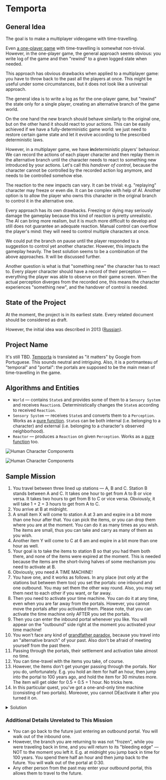 Temporta
========

## General Idea
The goal is to make a multiplayer videogame with time-travelling.

Even [a one-player game](https://en.wikipedia.org/wiki/Braid_(video_game)) with time-travelling is somewhat non-trivial. However, in the one-player game, the general approach seems obvious: you write log of the game and then "rewind" to a given logged state when needed. 

This approach has obvious drawbacks when applied to a multiplayer game: you have to throw back to the past all the players at once. This might be useful under some circumstances, but it does not look like a universal approach.

The general idea is to write a log as for the one-player game, but "rewind" the state only for a single player, creating an alternative branch of the game world.

On the one hand the new branch should behave similarly to the original one, but on the other hand it should react to your actions. This can be easily achieved if we have a fully-deterministic game world: we just need to restore certain game state and let it evolve according to the prescribed deterministic laws.

However, in a multiplayer game, we have **in**deterministic players' behaviour. We can record the actions of each player character and then replay them in the alternative branch until the character needs to react to something new introduced by your actions. Let's call this *handover of control*, because the character cannot be controlled by the recorded action log anymore, and needs to be controlled somehow else.

The reaction to the new impacts can vary. It can be trivial: e.g. "replaying" character may freeze or even die. It can be complex with help of AI. Another option is to allow the player who owns this character in the original branch to control it in the alternative one.

Every approach has its own drawbacks. Freezing or dying may seriously damage the gameplay because this kind of reaction is pretty unrealistic. The AI can bring more realism, but it is much more difficult to develop and still does not guarantee an adequate reaction. Manual control can overflow the player's mind: they will need to control multiple characters at once.

We could put the branch on pause until the player responded to a suggestion to control yet another character.  However, this impacts the gameplay heavily. The best solution seems to be a combination of the above approaches. It will be discussed further.

Another question is what is that "something new" the character has to react to. Every player character should have a record of their perception &mdash; everything the player was able to observe on their game screen. When the actual perception diverges from the recorded one, this means the character experiences "something new", and the handover of control is needed.

## State of the Project
At the moment, the project is in its earliest state. Every related document should be considered as draft.

However, the initial idea was described in 2013 ([Russian](https://docs.google.com/document/d/1axiG1gClkzi3uJmkCTpP5wvLg5ag31wS_JMv_VkOXlU/edit?usp=sharing)).

## Project Name
It's still TBD. [Temporta](https://translate.google.com/#view=home&op=translate&sl=pt&tl=en&text=temporta) is translated as "it matters" by Google from Portuguese. This sounds neutral and intriguing. Also, it is a portmanteau of "temporal" and "portal": the portals are supposed to be the main mean of time-travelling in the game.

## Algorithms and Entities
- `World` &mdash; contains `State`s and provides some of them to a `Sensory System` and receives `Reaction`s. Deterministically changes the `State`s according to received `Reaction`.
- `Sensory System` &mdash; receives `State`s and converts them to a `Perception`. Works as a [pure function](https://en.wikipedia.org/wiki/Pure_function). `State`s can be both internal (i.e. belonging to a character) and external (i.e. belonging to a character's observed neighborhood).
- `Reactor` &mdash; produces a `Reaction` on given `Perception`. Works as a [pure function](https://en.wikipedia.org/wiki/Pure_function) too.

![Human Character Components](https://g.gravizo.com/source?https%3A%2F%2Fraw.githubusercontent.com%2Fbrotherdetjr%2Fportalz%2Fmaster%2Fcharacter.uml)

![Human Character Components](https://g.gravizo.com/source?https%3A%2F%2Fraw.githubusercontent.com%2Fbrotherdetjr%2Fportalz%2Fmaster%2Fcharacter-replay.uml)

## Sample Mission
1. You travel between three lined up stations &mdash; A, B and C. Station B stands between A and C. It takes one hour to get from A to B or vice versa. It takes two hours to get from B to C or vice versa. Obviously, it will take 1 + 2 = 3 hours to get from A to C.
2. You arrive at B at midnight.
3. A small item X will come to station A at 3 am and expire in a bit more than one hour after that. You can pick the items, or you can drop them where you are at the moment. You can do it as many times as you wish. The items are small, thus you can take and carry as many of them as you wish.
4. Another item Y will come to C at 6 am and expire in a bit more than one hour as well.
5. Your goal is to take the items to station B so that you had them both there, and none of the items were expired at the moment. This is needed because the items are the short-living halves of some mechanism you need to activate at B.
6. Obviously, you need A TIME MACHINE!
7. You have one, and it works as follows. In any place (not only at the stations but between them too) you set the portals: one inbound and one outbound. You may set them the other way round. Also, you may set them next to each other if you want, or far away.
8. Then you need to activate your time machine. You can do it at any time, even when you are far away from the portals. However, you cannot move the portals after you activated them. Please note, that you can activate the time machine only AFTER you set the portals.
9. Then you can enter the inbound portal whenever you like. You will appear on the "outbound" side right at the moment you activated your time machine!
10. You won't face any kind of [grandfather paradox](https://bit.ly/2toRlz6), because you travel into an "alternative branch" of your past. Also don't be afraid of meeting yourself from the past there.
11. Passing through the portals, their settlement and activation take almost no time.
12. You can time-travel with the items you take, of course.
13. However, the items don't get younger passing through the portals. Nor you do, unfortunately. E.g. you hold an item for half an hour, then jump into the portal to 100 years ago, and hold the item for 30 minutes more. The item will get older for 0.5 + 0.5 = 1 hour. No tricks here.
14. In this particular quest, you've got a one-and-only time machine (consisting of two portals). Moreover, you cannot DEactivate it after you turned it on.

<details>
<summary>Solution</summary>

- 0:00 - You arrive at B. Set up the outbound portal[¹]. Start moving towards C.
- 1:00 - Halfway to C you stop and set up the inbound portal. Then Start moving towards A.
- 3:00 - You arrive at A. Pick the item X, start moving towards B.
- 4:00 - You arrive at B. Drop the item (it still has a little bit of time before it expires). Activate the time machine. Start moving towards C.
- 6:00 - You arrive at C. Pick the item Y, start moving towards the inbound portal.
- 7:00 - You reach the portal. Jump into it.
- 4:00 - You walk out of the portal at B. Both items are with you and have not expired yet.

##### ¹ You can set the outbound portal later on your way to A, or even later when you bring the item X to B.
[¹]:#-you-can-set-the-outbound-portal-later-on-your-way-to-a-or-even-later-when-you-bring-the-item-x-to-b
</details>

### Additional Details Unrelated to This Mission
- You can go back to the future just entering an outbound portal. You will walk out of the inbound one.
- However, the branch you are returning to was not "frozen", while you were traveling back in time, and you will return to its "bleeding edge" &mdash; NOT to the moment you left it. E.g. at midnight you jump back in time for 100 years. You spend there half an hour and then jump back to the future. You will walk out of the portal at 0:30.
- Any other person from the past may enter your outbound portal, this allows them to travel to the future.
